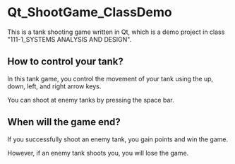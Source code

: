 # Qt_ShootGame_ClassDemo
This is a tank shooting game written in Qt, which is a demo project in class "111-1_SYSTEMS ANALYSIS AND DESIGN".

## How to control your tank?
In this tank game, you control the movement of your tank using the up, down, left, and right arrow keys. 

You can shoot at enemy tanks by pressing the space bar.

## When will the game end?
If you successfully shoot an enemy tank, you gain points and win the game. 

However, if an enemy tank shoots you, you will lose the game.

